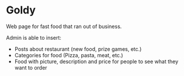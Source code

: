 # Goldy
Web page for fast food that ran out of business.

Admin is able to insert:
  - Posts about restaurant (new food, prize games, etc.)
  - Categories for food (Pizza, pasta, meat, etc.)
  - Food with picture, description and price for people to see what they want to order
